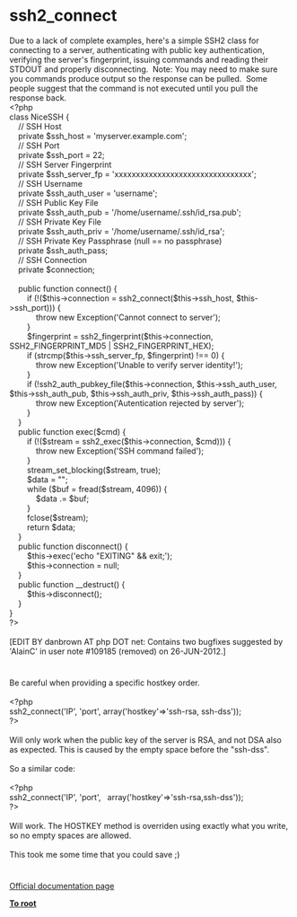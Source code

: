 # ssh2_connect




<div class="phpcode"><span class="html">
Due to a lack of complete examples, here&apos;s a simple SSH2 class for connecting to a server, authenticating with public key authentication, verifying the server&apos;s fingerprint, issuing commands and reading their STDOUT and properly disconnecting.&#xA0; Note: You may need to make sure you commands produce output so the response can be pulled.&#xA0; Some people suggest that the command is not executed until you pull the response back.
<br><span class="default">&lt;?php
<br></span><span class="keyword">class </span><span class="default">NiceSSH </span><span class="keyword">{
<br>&#xA0; &#xA0; </span><span class="comment">// SSH Host
<br>&#xA0; &#xA0; </span><span class="keyword">private </span><span class="default">$ssh_host </span><span class="keyword">= </span><span class="string">&apos;myserver.example.com&apos;</span><span class="keyword">;
<br>&#xA0; &#xA0; </span><span class="comment">// SSH Port
<br>&#xA0; &#xA0; </span><span class="keyword">private </span><span class="default">$ssh_port </span><span class="keyword">= </span><span class="default">22</span><span class="keyword">;
<br>&#xA0; &#xA0; </span><span class="comment">// SSH Server Fingerprint
<br>&#xA0; &#xA0; </span><span class="keyword">private </span><span class="default">$ssh_server_fp </span><span class="keyword">= </span><span class="string">&apos;xxxxxxxxxxxxxxxxxxxxxxxxxxxxxxxx&apos;</span><span class="keyword">;
<br>&#xA0; &#xA0; </span><span class="comment">// SSH Username
<br>&#xA0; &#xA0; </span><span class="keyword">private </span><span class="default">$ssh_auth_user </span><span class="keyword">= </span><span class="string">&apos;username&apos;</span><span class="keyword">;
<br>&#xA0; &#xA0; </span><span class="comment">// SSH Public Key File
<br>&#xA0; &#xA0; </span><span class="keyword">private </span><span class="default">$ssh_auth_pub </span><span class="keyword">= </span><span class="string">&apos;/home/username/.ssh/id_rsa.pub&apos;</span><span class="keyword">;
<br>&#xA0; &#xA0; </span><span class="comment">// SSH Private Key File
<br>&#xA0; &#xA0; </span><span class="keyword">private </span><span class="default">$ssh_auth_priv </span><span class="keyword">= </span><span class="string">&apos;/home/username/.ssh/id_rsa&apos;</span><span class="keyword">;
<br>&#xA0; &#xA0; </span><span class="comment">// SSH Private Key Passphrase (null == no passphrase)
<br>&#xA0; &#xA0; </span><span class="keyword">private </span><span class="default">$ssh_auth_pass</span><span class="keyword">;
<br>&#xA0; &#xA0; </span><span class="comment">// SSH Connection
<br>&#xA0; &#xA0; </span><span class="keyword">private </span><span class="default">$connection</span><span class="keyword">;
<br>&#xA0; &#xA0; 
<br>&#xA0; &#xA0; public function </span><span class="default">connect</span><span class="keyword">() {
<br>&#xA0; &#xA0; &#xA0; &#xA0; if (!(</span><span class="default">$this</span><span class="keyword">-&gt;</span><span class="default">connection </span><span class="keyword">= </span><span class="default">ssh2_connect</span><span class="keyword">(</span><span class="default">$this</span><span class="keyword">-&gt;</span><span class="default">ssh_host</span><span class="keyword">, </span><span class="default">$this</span><span class="keyword">-&gt;</span><span class="default">ssh_port</span><span class="keyword">))) {
<br>&#xA0; &#xA0; &#xA0; &#xA0; &#xA0; &#xA0; throw new </span><span class="default">Exception</span><span class="keyword">(</span><span class="string">&apos;Cannot connect to server&apos;</span><span class="keyword">);
<br>&#xA0; &#xA0; &#xA0; &#xA0; }
<br>&#xA0; &#xA0; &#xA0; &#xA0; </span><span class="default">$fingerprint </span><span class="keyword">= </span><span class="default">ssh2_fingerprint</span><span class="keyword">(</span><span class="default">$this</span><span class="keyword">-&gt;</span><span class="default">connection</span><span class="keyword">, </span><span class="default">SSH2_FINGERPRINT_MD5 </span><span class="keyword">| </span><span class="default">SSH2_FINGERPRINT_HEX</span><span class="keyword">);
<br>&#xA0; &#xA0; &#xA0; &#xA0; if (</span><span class="default">strcmp</span><span class="keyword">(</span><span class="default">$this</span><span class="keyword">-&gt;</span><span class="default">ssh_server_fp</span><span class="keyword">, </span><span class="default">$fingerprint</span><span class="keyword">) !== </span><span class="default">0</span><span class="keyword">) {
<br>&#xA0; &#xA0; &#xA0; &#xA0; &#xA0; &#xA0; throw new </span><span class="default">Exception</span><span class="keyword">(</span><span class="string">&apos;Unable to verify server identity!&apos;</span><span class="keyword">);
<br>&#xA0; &#xA0; &#xA0; &#xA0; }
<br>&#xA0; &#xA0; &#xA0; &#xA0; if (!</span><span class="default">ssh2_auth_pubkey_file</span><span class="keyword">(</span><span class="default">$this</span><span class="keyword">-&gt;</span><span class="default">connection</span><span class="keyword">, </span><span class="default">$this</span><span class="keyword">-&gt;</span><span class="default">ssh_auth_user</span><span class="keyword">, </span><span class="default">$this</span><span class="keyword">-&gt;</span><span class="default">ssh_auth_pub</span><span class="keyword">, </span><span class="default">$this</span><span class="keyword">-&gt;</span><span class="default">ssh_auth_priv</span><span class="keyword">, </span><span class="default">$this</span><span class="keyword">-&gt;</span><span class="default">ssh_auth_pass</span><span class="keyword">)) {
<br>&#xA0; &#xA0; &#xA0; &#xA0; &#xA0; &#xA0; throw new </span><span class="default">Exception</span><span class="keyword">(</span><span class="string">&apos;Autentication rejected by server&apos;</span><span class="keyword">);
<br>&#xA0; &#xA0; &#xA0; &#xA0; }
<br>&#xA0; &#xA0; }
<br>&#xA0; &#xA0; public function </span><span class="default">exec</span><span class="keyword">(</span><span class="default">$cmd</span><span class="keyword">) {
<br>&#xA0; &#xA0; &#xA0; &#xA0; if (!(</span><span class="default">$stream </span><span class="keyword">= </span><span class="default">ssh2_exec</span><span class="keyword">(</span><span class="default">$this</span><span class="keyword">-&gt;</span><span class="default">connection</span><span class="keyword">, </span><span class="default">$cmd</span><span class="keyword">))) {
<br>&#xA0; &#xA0; &#xA0; &#xA0; &#xA0; &#xA0; throw new </span><span class="default">Exception</span><span class="keyword">(</span><span class="string">&apos;SSH command failed&apos;</span><span class="keyword">);
<br>&#xA0; &#xA0; &#xA0; &#xA0; }
<br>&#xA0; &#xA0; &#xA0; &#xA0; </span><span class="default">stream_set_blocking</span><span class="keyword">(</span><span class="default">$stream</span><span class="keyword">, </span><span class="default">true</span><span class="keyword">);
<br>&#xA0; &#xA0; &#xA0; &#xA0; </span><span class="default">$data </span><span class="keyword">= </span><span class="string">&quot;&quot;</span><span class="keyword">;
<br>&#xA0; &#xA0; &#xA0; &#xA0; while (</span><span class="default">$buf </span><span class="keyword">= </span><span class="default">fread</span><span class="keyword">(</span><span class="default">$stream</span><span class="keyword">, </span><span class="default">4096</span><span class="keyword">)) {
<br>&#xA0; &#xA0; &#xA0; &#xA0; &#xA0; &#xA0; </span><span class="default">$data </span><span class="keyword">.= </span><span class="default">$buf</span><span class="keyword">;
<br>&#xA0; &#xA0; &#xA0; &#xA0; }
<br>&#xA0; &#xA0; &#xA0; &#xA0; </span><span class="default">fclose</span><span class="keyword">(</span><span class="default">$stream</span><span class="keyword">);
<br>&#xA0; &#xA0; &#xA0; &#xA0; return </span><span class="default">$data</span><span class="keyword">;
<br>&#xA0; &#xA0; }
<br>&#xA0; &#xA0; public function </span><span class="default">disconnect</span><span class="keyword">() {
<br>&#xA0; &#xA0; &#xA0; &#xA0; </span><span class="default">$this</span><span class="keyword">-&gt;</span><span class="default">exec</span><span class="keyword">(</span><span class="string">&apos;echo &quot;EXITING&quot; &amp;&amp; exit;&apos;</span><span class="keyword">);
<br>&#xA0; &#xA0; &#xA0; &#xA0; </span><span class="default">$this</span><span class="keyword">-&gt;</span><span class="default">connection </span><span class="keyword">= </span><span class="default">null</span><span class="keyword">;
<br>&#xA0; &#xA0; }
<br>&#xA0; &#xA0; public function </span><span class="default">__destruct</span><span class="keyword">() {
<br>&#xA0; &#xA0; &#xA0; &#xA0; </span><span class="default">$this</span><span class="keyword">-&gt;</span><span class="default">disconnect</span><span class="keyword">();
<br>&#xA0; &#xA0; }
<br>}
<br></span><span class="default">?&gt;
<br></span>
<br>[EDIT BY danbrown AT php DOT net: Contains two bugfixes suggested by &apos;AlainC&apos; in user note #109185 (removed) on 26-JUN-2012.]</span>
</div>
  

#


<div class="phpcode"><span class="html">
Be careful when providing a specific hostkey order. <br><br><span class="default">&lt;?php<br>ssh2_connect</span><span class="keyword">(</span><span class="string">&apos;IP&apos;</span><span class="keyword">, </span><span class="string">&apos;port&apos;</span><span class="keyword">, array(</span><span class="string">&apos;hostkey&apos;</span><span class="keyword">=&gt;</span><span class="string">&apos;ssh-rsa, ssh-dss&apos;</span><span class="keyword">));<br></span><span class="default">?&gt;<br></span><br>Will only work when the public key of the server is RSA, and not DSA also as expected. This is caused by the empty space before the &quot;ssh-dss&quot;. <br><br>So a similar code:<br><br><span class="default">&lt;?php<br>ssh2_connect</span><span class="keyword">(</span><span class="string">&apos;IP&apos;</span><span class="keyword">, </span><span class="string">&apos;port&apos;</span><span class="keyword">,&#xA0;&#xA0; array(</span><span class="string">&apos;hostkey&apos;</span><span class="keyword">=&gt;</span><span class="string">&apos;ssh-rsa,ssh-dss&apos;</span><span class="keyword">));<br></span><span class="default">?&gt;<br></span><br>Will work. The HOSTKEY method is overriden using exactly what you write, so no empty spaces are allowed.<br><br>This took me some time that you could save ;)</span>
</div>
  

#

[Official documentation page](https://www.php.net/manual/en/function.ssh2-connect.php)

**[To root](/README.md)**